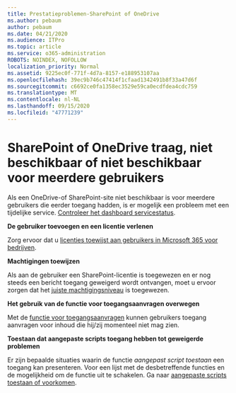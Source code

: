 ```yaml
---
title: Prestatieproblemen-SharePoint of OneDrive
ms.author: pebaum
author: pebaum
ms.date: 04/21/2020
ms.audience: ITPro
ms.topic: article
ms.service: o365-administration
ROBOTS: NOINDEX, NOFOLLOW
localization_priority: Normal
ms.assetid: 9225ec0f-771f-4d7a-8157-e188953107aa
ms.openlocfilehash: 39ec9b746c47414f1cfaad1342491b8f33a47d6f
ms.sourcegitcommit: c6692ce0fa1358ec3529e59ca0ecdfdea4cdc759
ms.translationtype: MT
ms.contentlocale: nl-NL
ms.lasthandoff: 09/15/2020
ms.locfileid: "47771239"
---
```

# <a name="sharepoint-or-onedrive-slow-inaccessible-or-unavailable-for-multiple-users"></a>SharePoint of OneDrive traag, niet beschikbaar of niet beschikbaar voor meerdere gebruikers

Als een OneDrive-of SharePoint-site niet beschikbaar is voor meerdere gebruikers die eerder toegang hadden, is er mogelijk een probleem met een tijdelijke service. [Controleer het dashboard servicestatus](https://portal.office.com/adminportal/home#/servicehealth).

**De gebruiker toevoegen en een licentie verlenen**

Zorg ervoor dat u [licenties toewijst aan gebruikers in Microsoft 365 voor bedrijven](https://docs.microsoft.com/microsoft-365/admin/add-users/add-users).


**Machtigingen toewijzen**

Als aan de gebruiker een SharePoint-licentie is toegewezen en er nog steeds een bericht toegang geweigerd wordt ontvangen, moet u ervoor zorgen dat het [juiste machtigingsniveau](https://docs.microsoft.com/sharepoint/understanding-permission-levels) is toegewezen.

**Het gebruik van de functie voor toegangsaanvragen overwegen**

Met de [functie voor toegangsaanvragen](https://support.office.com/article/Set-up-and-manage-access-requests-94B26E0B-2822-49D4-929A-8455698654B3) kunnen gebruikers toegang aanvragen voor inhoud die hij/zij momenteel niet mag zien.

**Toestaan dat aangepaste scripts toegang hebben tot geweigerde problemen**

Er zijn bepaalde situaties waarin de functie *aangepast script toestaan* een toegang kan presenteren. Voor een lijst met de desbetreffende functies en de mogelijkheid om de functie uit te schakelen. Ga naar [aangepaste scripts toestaan of voorkomen](https://docs.microsoft.com/sharepoint/allow-or-prevent-custom-script).

